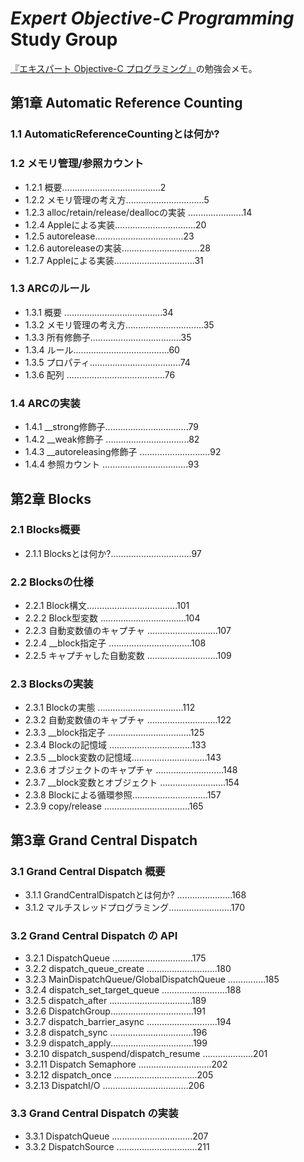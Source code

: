 ***Expert Objective-C Programming***<br>Study Group
===================================================

[『エキスパート Objective-C プログラミング』](http://www.amazon.co.jp/%E3%82%A8%E3%82%AD%E3%82%B9%E3%83%91%E3%83%BC%E3%83%88Objective-C%E3%83%97%E3%83%AD%E3%82%B0%E3%83%A9%E3%83%9F%E3%83%B3%E3%82%B0-%EF%BC%8DiOS-OS-X%E3%81%AE%E3%83%A1%E3%83%A2%E3%83%AA%E7%AE%A1%E7%90%86%E3%81%A8%E3%83%9E%E3%83%AB%E3%83%81%E3%82%B9%E3%83%AC%E3%83%83%E3%83%89%EF%BC%8D-%E5%9D%82%E6%9C%AC/dp/4844331094/)の勉強会メモ。

## 第1章 Automatic Reference Counting 
### 1.1 AutomaticReferenceCountingとは何か?
### 1.2 メモリ管理/参照カウント
- 1.2.1 概要.......................................2 
- 1.2.2 メモリ管理の考え方...............................5 
- 1.2.3 alloc/retain/release/deallocの実装 ......................14 
- 1.2.4 Appleによる実装................................20 
- 1.2.5 autorelease...................................23 
- 1.2.6 autoreleaseの実装...............................28 
- 1.2.7 Appleによる実装................................31

### 1.3 ARCのルール
- 1.3.1 概要 .......................................34 
- 1.3.2 メモリ管理の考え方...............................35 
- 1.3.3 所有修飾子....................................35 
- 1.3.4 ルール......................................60 
- 1.3.5 プロパティ....................................74 
- 1.3.6 配列 .......................................76

### 1.4 ARCの実装
- 1.4.1 __strong修飾子.................................79 
- 1.4.2 __weak修飾子 .................................82 
- 1.4.3 __autoreleasing修飾子 ............................92 
- 1.4.4 参照カウント ..................................93

## 第2章 Blocks

### 2.1 Blocks概要
- 2.1.1 Blocksとは何か?................................97 

### 2.2 Blocksの仕様
- 2.2.1 Block構文....................................101
- 2.2.2 Block型変数 ..................................104 
- 2.2.3 自動変数値のキャプチャ ............................107 
- 2.2.4 __block指定子 .................................108 
- 2.2.5 キャプチャした自動変数 ............................109

### 2.3 Blocksの実装
- 2.3.1 Blockの実態 ..................................112 
- 2.3.2 自動変数値のキャプチャ ............................122 
- 2.3.3 __block指定子 .................................125 
- 2.3.4 Blockの記憶域 .................................133 
- 2.3.5 __block変数の記憶域..............................143 
- 2.3.6 オブジェクトのキャプチャ ...........................148 
- 2.3.7 __block変数とオブジェクト ..........................154 
- 2.3.8 Blockによる循環参照..............................157 
- 2.3.9 copy/release ..................................165

## 第3章 Grand Central Dispatch

### 3.1 Grand Central Dispatch 概要 
- 3.1.1 GrandCentralDispatchとは何か? ......................168 
- 3.1.2 マルチスレッドプログラミング.........................170

### 3.2 Grand Central Dispatch の API
- 3.2.1 DispatchQueue ................................175 
- 3.2.2 dispatch_queue_create ............................180 
- 3.2.3 MainDispatchQueue/GlobalDispatchQueue ...............185 
- 3.2.4 dispatch_set_target_queue ..........................188 
- 3.2.5 dispatch_after .................................189 
- 3.2.6 DispatchGroup.................................191 
- 3.2.7 dispatch_barrier_async ............................194 
- 3.2.8 dispatch_sync .................................196 
- 3.2.9 dispatch_apply.................................199 
- 3.2.10 dispatch_suspend/dispatch_resume ....................201 
- 3.2.11 Dispatch Semaphore .............................202 
- 3.2.12 dispatch_once .................................205 
- 3.2.13 DispatchI/O ..................................206

### 3.3 Grand Central Dispatch の実装
- 3.3.1 DispatchQueue ................................207 
- 3.3.2 DispatchSource ................................211

